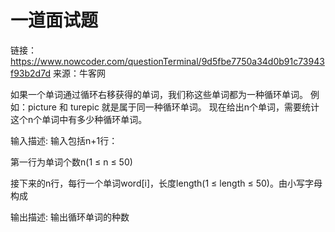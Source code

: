 # 一道面试题
链接：https://www.nowcoder.com/questionTerminal/9d5fbe7750a34d0b91c73943f93b2d7d
来源：牛客网

如果一个单词通过循环右移获得的单词，我们称这些单词都为一种循环单词。 例如：picture 和 turepic 就是属于同一种循环单词。 现在给出n个单词，需要统计这个n个单词中有多少种循环单词。

输入描述:
输入包括n+1行：

第一行为单词个数n(1 ≤ n ≤ 50)

接下来的n行，每行一个单词word[i]，长度length(1 ≤ length ≤ 50)。由小写字母构成


输出描述:
输出循环单词的种数